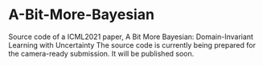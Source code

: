 # A-Bit-More-Bayesian
Source code of a ICML2021 paper,  A Bit More Bayesian: Domain-Invariant Learning with Uncertainty
The source code is currently being prepared for the camera-ready submission. It will be published soon.

